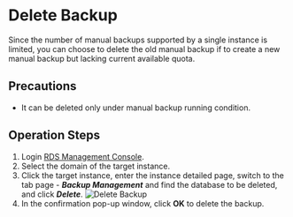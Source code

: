 # Delete Backup
Since the number of manual backups supported by a single instance is limited, you can choose to delete the old manual backup if to create a new manual backup but lacking current available quota.

## Precautions
* It can be deleted only under manual backup running condition.

## Operation Steps
1. Login [RDS Management Console](https://rds-console.jdcloud.com/database).
2. Select the domain of the target instance.
3. Click the target instance, enter the instance detailed page, switch to the tab page - ***Backup Management*** and find the database to be deleted, and click ***Delete***.
    ![Delete Backup](https://img1.jcloudcs.com/cms/57bb11cf-8538-4421-a443-f7f98c8a1ea620180211153725.JPG)
4. In the confirmation pop-up window, click **OK** to delete the backup.
